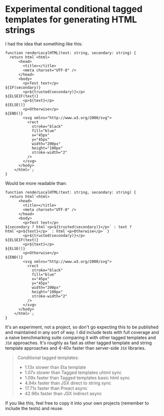 # Experimental conditional tagged templates for generating HTML strings

I had the idea that something like this:

```
function renderLocalHTML(text: string, secondary: string) {
  return html`<html>
      <head>
        <title></title>
        <meta charset="UTF-8" />
      </head>
      <body>
        <p>Test text</p>
${IF(secondary)}
        <p>${trusted(secondary)}</p>
${ELSEIF(text)}
        <p>${text}</p>
${ELSE()}
        <p>Otherwise</p>
${END()}
        <svg xmlns="http://www.w3.org/2000/svg">
          <rect
            stroke="black"
            fill="blue"
            x="45px"
            y="45px"
            width="200px"
            height="100px"
            stroke-width="2"
          />
        </svg>
      </body>
    </html>`;
}
```

Would be more readable than:

```
function renderLocalHTML(text: string, secondary: string) {
  return html`<html>
      <head>
        <title></title>
        <meta charset="UTF-8" />
      </head>
      <body>
        <p>Test text</p>
${secondary ? html`<p>${trusted(secondary)}</p>` : text ? html`<p>${text}</p>` : html`<p>Otherwise</p>` }
        <p>${trusted(secondary)}</p>
${ELSEIF(text)}
        <p>${text}</p>
${ELSE()}
        <p>Otherwise</p>
${END()}
        <svg xmlns="http://www.w3.org/2000/svg">
          <rect
            stroke="black"
            fill="blue"
            x="45px"
            y="45px"
            width="200px"
            height="100px"
            stroke-width="2"
          />
        </svg>
      </body>
    </html>`;
}
```

It's an experiment, not a project, so don't go expecting this to be published and maintained in any sort of way. I did include tests with full coverage and a naive benchmarking suite comparing it with other tagged templates and `JSX` approaches. It's roughly as fast as other tagged template and string template approaches and 4-40x faster than server-side `JSX` libraries.

> Conditional tagged templates:
>
> - 1.13x slower than Eta template
> - 1.07x slower than Tagged templates uhtml sync
> - 1.09x faster than Tagged templates basic html sync
> - 4.94x faster than JSX direct to string sync
> - 17.71x faster than Preact async
> - 42.98x faster than JSX indirect async

If you like this, feel free to copy it into your own projects (remember to include the tests) and reuse.
